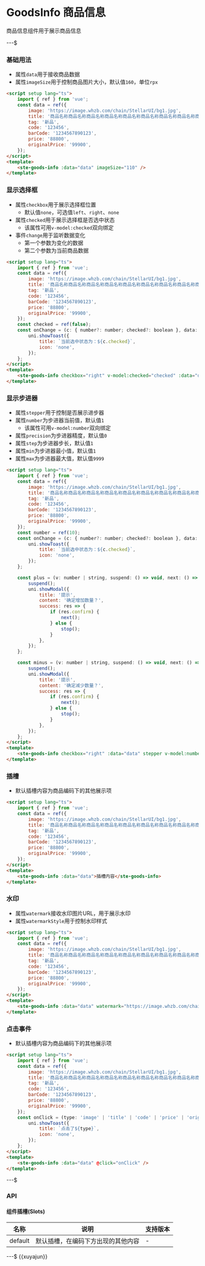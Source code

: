 # GoodsInfo 商品信息

商品信息组件用于展示商品信息

---$

### 基础用法

- 属性`data`用于接收商品数据
- 属性`imageSize`用于控制商品图片大小，默认值`160`，单位`rpx`

```html
<script setup lang="ts">
    import { ref } from 'vue';
    const data = ref({
        image: 'https://image.whzb.com/chain/StellarUI/bg1.jpg',
        title: '商品名称商品名称商品名称商品名称商品名称商品名称商品名称商品名称商品名称',
        tag: '新品',
        code: '123456',
        barCode: '1234567890123',
        price: '88800',
        originalPrice: '99900',
    });
</script>
<template>
    <ste-goods-info :data="data" imageSize="110" />
</template>
```

### 显示选择框

- 属性`checkbox`用于展示选择框位置
    - 默认值`none`，可选值`left`、`right`、`none`
- 属性`checked`用于展示选择框是否选中状态
    - 该属性可用`v-model:checked`双向绑定
- 事件`change`用于监听数据变化
    - 第一个参数为变化的数据
    - 第二个参数为当前商品数据

```html
<script setup lang="ts">
    import { ref } from 'vue';
    const data = ref({
        image: 'https://image.whzb.com/chain/StellarUI/bg1.jpg',
        title: '商品名称商品名称商品名称商品名称商品名称商品名称商品名称商品名称商品名称',
        tag: '新品',
        code: '123456',
        barCode: '1234567890123',
        price: '88800',
        originalPrice: '99900',
    });
    const checked = ref(false);
    const onChange = (c: { number?: number; checked?: boolean }, data: any) => {
        uni.showToast({
            title: `当前选中状态为：${c.checked}`,
            icon: 'none',
        });
    };
</script>
<template>
    <ste-goods-info checkbox="right" v-model:checked="checked" :data="data" @change="onChange" />
</template>
```

### 显示步进器

- 属性`stepper`用于控制是否展示进步器
- 属性`number`为步进器当前值，默认值`1`
    - 该属性可用`v-model:number`双向绑定
- 属性`precision`为步进器精度，默认值`0`
- 属性`step`为步进器步长，默认值`1`
- 属性`min`为步进器最小值，默认值`1`
- 属性`max`为步进器最大值，默认值`9999`

```html
<script setup lang="ts">
    import { ref } from 'vue';
    const data = ref({
        image: 'https://image.whzb.com/chain/StellarUI/bg1.jpg',
        title: '商品名称商品名称商品名称商品名称商品名称商品名称商品名称商品名称商品名称',
        tag: '新品',
        code: '123456',
        barCode: '1234567890123',
        price: '88800',
        originalPrice: '99900',
    });
    const number = ref(10);
    const onChange = (c: { number?: number; checked?: boolean }, data: any) => {
        uni.showToast({
            title: `当前选中状态为：${c.checked}`,
            icon: 'none',
        });
    };

    const plus = (v: number | string, suspend: () => void, next: () => void, stop: () => void) => {
        suspend();
        uni.showModal({
            title: '提示',
            content: '确定增加数量？',
            success: res => {
                if (res.confirm) {
                    next();
                } else {
                    stop();
                }
            },
        });
    };

    const minus = (v: number | string, suspend: () => void, next: () => void, stop: () => void) => {
        suspend();
        uni.showModal({
            title: '提示',
            content: '确定减少数量？',
            success: res => {
                if (res.confirm) {
                    next();
                } else {
                    stop();
                }
            },
        });
    };
</script>
<template>
    <ste-goods-info checkbox="right" :data="data" stepper v-model:number="number" @change="onChange" @plus="plus" @minus="minus" />
</template>
```

### 插槽

- 默认插槽内容为商品编码下的其他展示项

```html
<script setup lang="ts">
    import { ref } from 'vue';
    const data = ref({
        image: 'https://image.whzb.com/chain/StellarUI/bg1.jpg',
        title: '商品名称商品名称商品名称商品名称商品名称商品名称商品名称商品名称商品名称',
        tag: '新品',
        code: '123456',
        barCode: '1234567890123',
        price: '88800',
        originalPrice: '99900',
    });
</script>
<template>
    <ste-goods-info :data="data">插槽内容</ste-goods-info>
</template>
```

### 水印

- 属性`watermark`接收水印图片URL，用于展示水印
- 属性`watermarkStyle`用于控制水印样式

```html
<script setup lang="ts">
    import { ref } from 'vue';
    const data = ref({
        image: 'https://image.whzb.com/chain/StellarUI/bg1.jpg',
        title: '商品名称商品名称商品名称商品名称商品名称商品名称商品名称商品名称商品名称',
        tag: '新品',
        code: '123456',
        barCode: '1234567890123',
        price: '88800',
        originalPrice: '99900',
    });
</script>
<template>
    <ste-goods-info :data="data" watermark="https://image.whzb.com/chain/StellarUI/已打印.png" />
</template>
```

### 点击事件

- 默认插槽内容为商品编码下的其他展示项

```html
<script setup lang="ts">
    import { ref } from 'vue';
    const data = ref({
        image: 'https://image.whzb.com/chain/StellarUI/bg1.jpg',
        title: '商品名称商品名称商品名称商品名称商品名称商品名称商品名称商品名称商品名称',
        tag: '新品',
        code: '123456',
        barCode: '1234567890123',
        price: '88800',
        originalPrice: '99900',
    });
    const onClick = (type: 'image' | 'title' | 'code' | 'price' | 'originalPrice') => {
        uni.showToast({
            title: `点击了${type}`,
            icon: 'none',
        });
    };
</script>
<template>
    <ste-goods-info :data="data" @click="onClick" />
</template>
```

---$

### API

<!-- props -->

#### 组件插槽(Slots)

| 名称    | 说明                               | 支持版本 |
| ------- | ---------------------------------- | -------- |
| default | 默认插槽，在编码下方出现的其他内容 | -        |

---$
{{xuyajun}}
